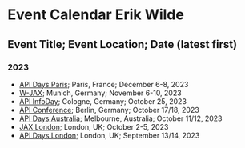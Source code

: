 # Event Calendar Erik Wilde

## Event Title; Event Location; Date (latest first)

### 2023

- [API Days Paris](https://www.apidays.global/paris/); Paris, France; December 6-8, 2023
- [W-JAX](https://jax.de/munich/); Munich, Germany; November 6-10, 2023
- [API InfoDay](https://www.infodays.de/api); Cologne, Germany; October 25, 2023
- [API Conference](https://apiconference.net/berlin/); Berlin, Germany; October 17/18, 2023
- [API Days Australia](https://www.apidays.global/australia/); Melbourne, Australia; October 11/12, 2023
- [JAX London](https://jaxlondon.com/); London, UK; October 2-5, 2023
- [API Days London](https://www.apidays.global/london/); London, UK; September 13/14, 2023
